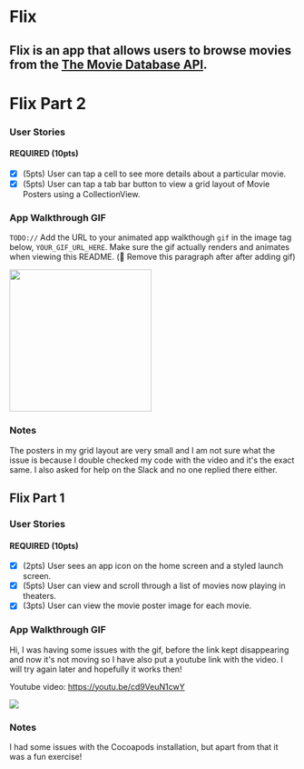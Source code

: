 # Flix

Flix is an app that allows users to browse movies from the [The Movie Database API](http://docs.themoviedb.apiary.io/#).
---
# Flix Part 2

### User Stories

#### REQUIRED (10pts)
- [X] (5pts) User can tap a cell to see more details about a particular movie.
- [X] (5pts) User can tap a tab bar button to view a grid layout of Movie Posters using a CollectionView.

### App Walkthrough GIF
`TODO://` Add the URL to your animated app walkthough `gif` in the image tag below, `YOUR_GIF_URL_HERE`. Make sure the gif actually renders and animates when viewing this README. (🚫 Remove this paragraph after after adding gif)

<img src="YOUR_GIF_URL_HERE" width=250><br>

### Notes
The posters in my grid layout are very small and I am not sure what the issue is because I double checked my code with the video and it's the exact same. I also asked for help on the Slack and no one replied there either.


## Flix Part 1

### User Stories

#### REQUIRED (10pts)
- [x] (2pts) User sees an app icon on the home screen and a styled launch screen.
- [x] (5pts) User can view and scroll through a list of movies now playing in theaters.
- [x] (3pts) User can view the movie poster image for each movie.

### App Walkthrough GIF

Hi, I was having some issues with the gif, before the link kept disappearing and now it's not moving so I have also put a youtube link with the video. I will try again later and hopefully it works then!

Youtube video: https://youtu.be/cd9VeuN1cwY

![](https://i.imgur.com/HoopKbA.gif)


### Notes
I had some issues with the Cocoapods installation, but apart from that it was a fun exercise!

